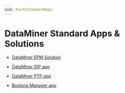 ```yaml
---
uid: Part5StandardApps
---
```


# DataMiner Standard Apps & Solutions

- [DataMiner EPM Solution](xref:SolEPM)

- [DataMiner IDP app](xref:SolIDP)

- [DataMiner PTP app](xref:SolPTP)

- [Booking Manager app](xref:SolSRM)
